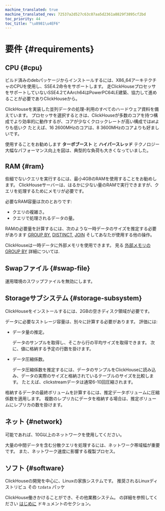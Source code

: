```yaml
---
machine_translated: true
machine_translated_rev: 72537a2d527c63c07aa5d2361a8829f3895cf2bd
toc_priority: 44
toc_title: "\u8981\u4EF6"
---
```


# 要件 {#requirements}

## CPU {#cpu}

ビルド済みのdebパッケージからインストールするには、X86\_64アーキテクチャのCPUを使用し、SSE4.2命令をサポートします。 走ClickHouseプロセッサをサポートしていないSSE4.2てAArch64はPowerPC64LE建築、協力して進めることが必要でありClickHouseから。

ClickHouseを実装した並列データの処理-利用のすべてのハードウェア資料を備えています。 プロセッサを選択するときは、ClickHouseが多数のコアを持つ構成でより効率的に動作するが、コアが少なくクロックレートが高い構成ではatよりも低いク たとえば、16 2600MHzのコアは、8 3600MHzのコアよりも好ましいです。

使用することをお勧めします **ターボブースト** と **ハイパースレッド** テクノロジー 大幅なパフォーマンス向上を図は、典型的な負荷も大きくなっていました。

## RAM {#ram}

些細でないクエリを実行するには、最小4GBのRAMを使用することをお勧めします。 ClickHouseサーバーは、はるかに少ない量のRAMで実行できますが、クエリを処理するためにメモリが必要です。

必要なRAM容量は次のとおりです:

-   クエリの複雑さ。
-   クエリで処理されるデータの量。

RAMの必要量を計算するには、次のような一時データのサイズを推定する必要があります [GROUP BY](../sql-reference/statements/select/group-by.md#select-group-by-clause), [DISTINCT](../sql-reference/statements/select/distinct.md#select-distinct), [JOIN](../sql-reference/statements/select/join.md#select-join) そしてあなたが使用する他の操作。

ClickHouseは一時データに外部メモリを使用できます。 見る [外部メモリのGROUP BY](../sql-reference/statements/select/group-by.md#select-group-by-in-external-memory) 詳細については.

## Swapファイル {#swap-file}

運用環境のスワップファイルを無効にします。

## Storageサブシステム {#storage-subsystem}

ClickHouseをインストールするには、2GBの空きディスク領域が必要です。

データに必要なストレージ容量は、別々に計算する必要があります。 評価には:

-   データ量の推定。

    データのサンプルを取得し、そこから行の平均サイズを取得できます。 次に、値に格納する予定の行数を掛けます。

-   データ圧縮係数。

    データ圧縮係数を推定するには、データのサンプルをClickHouseに読み込み、データの実際のサイズと格納されているテーブルのサイズを比較します。 たとえば、clickstreamデータは通常6-10回圧縮されます。

格納するデータの最終ボリュームを計算するには、推定データボリュームに圧縮係数を適用します。 複数のレプリカにデータを格納する場合は、推定ボリュームにレプリカの数を掛けます。

## ネット {#network}

可能であれば、10G以上のネットワークを使用してください。

大量の中間データを含む分散クエリを処理するには、ネットワーク帯域幅が重要です。 また、ネットワーク速度に影響する複製プロセス。

## ソフト {#software}

ClickHouseの開発を中心に、Linuxの家族システムです。 推奨されるLinuxディストリビュ その `tzdata` パッケ

ClickHouse働きかけることができ、その他業務システム。 の詳細を参照してください [はじめに](../getting-started/index.md) ドキュメントのセクション。
